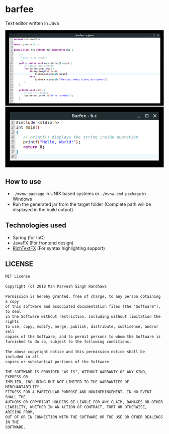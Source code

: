 # barfee
Text editor written in Java

![](screenshots/java.png)
![](screenshots/c.png)

## How to use
- `./mvnw package` in UNIX based systems or `./mvnw.cmd package` in Windows
- Run the generated jar from the target folder (Complete path will be displayed in the build output).

## Technologies used
- Spring (for IoC)
- JavaFX (For frontend design)
- [RichTextFX](https://github.com/FXMisc/RichTextFX) (For syntax highlighting support)

## LICENSE
```
MIT License

Copyright (c) 2018 Man Parvesh Singh Randhawa

Permission is hereby granted, free of charge, to any person obtaining a copy
of this software and associated documentation files (the "Software"), to deal
in the Software without restriction, including without limitation the rights
to use, copy, modify, merge, publish, distribute, sublicense, and/or sell
copies of the Software, and to permit persons to whom the Software is
furnished to do so, subject to the following conditions:

The above copyright notice and this permission notice shall be included in all
copies or substantial portions of the Software.

THE SOFTWARE IS PROVIDED "AS IS", WITHOUT WARRANTY OF ANY KIND, EXPRESS OR
IMPLIED, INCLUDING BUT NOT LIMITED TO THE WARRANTIES OF MERCHANTABILITY,
FITNESS FOR A PARTICULAR PURPOSE AND NONINFRINGEMENT. IN NO EVENT SHALL THE
AUTHORS OR COPYRIGHT HOLDERS BE LIABLE FOR ANY CLAIM, DAMAGES OR OTHER
LIABILITY, WHETHER IN AN ACTION OF CONTRACT, TORT OR OTHERWISE, ARISING FROM,
OUT OF OR IN CONNECTION WITH THE SOFTWARE OR THE USE OR OTHER DEALINGS IN THE
SOFTWARE.
```
